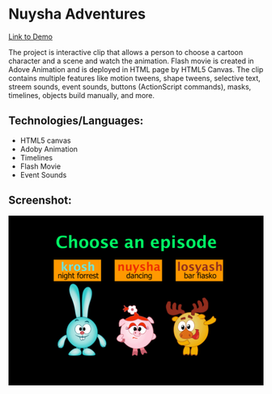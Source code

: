 # Nuysha Adventures

[Link to Demo](http://animation.alexandrpasko.com/)

The project is interactive clip that allows a person to choose a cartoon character and a scene and watch the animation. Flash movie is created in Adove Animation and is deployed in HTML page by HTML5 Canvas. The clip contains multiple features like motion tweens, shape tweens, selective text, streem sounds, event sounds, buttons (ActionScript commands), masks, timelines, objects build manually, and more.

## Technologies/Languages:
* HTML5 canvas
* Adoby Animation
* Timelines
* Flash Movie
* Event Sounds

## Screenshot:
![Screenshot of layout](screenshot.jpg)